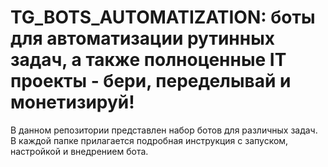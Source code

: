 # TG_BOTS_AUTOMATIZATION: боты для автоматизации рутинных задач, а также полноценные IT проекты - бери, переделывай и монетизируй!

В данном репозитории представлен набор ботов для различных задач. 
В каждой папке прилагается подробная инструкция с запуском, настройкой и внедрением бота.



